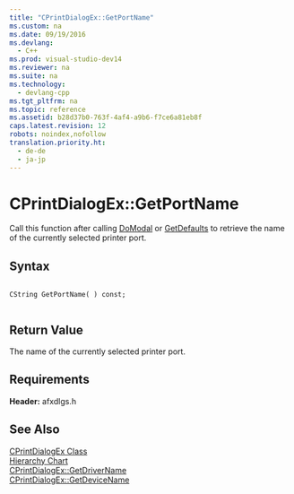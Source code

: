 ```yaml
---
title: "CPrintDialogEx::GetPortName"
ms.custom: na
ms.date: 09/19/2016
ms.devlang: 
  - C++
ms.prod: visual-studio-dev14
ms.reviewer: na
ms.suite: na
ms.technology: 
  - devlang-cpp
ms.tgt_pltfrm: na
ms.topic: reference
ms.assetid: b28d37b0-763f-4af4-a9b6-f7ce6a81eb8f
caps.latest.revision: 12
robots: noindex,nofollow
translation.priority.ht: 
  - de-de
  - ja-jp
---
```

# CPrintDialogEx::GetPortName
Call this function after calling [DoModal](../vs140/CPrintDialogEx--DoModal.md) or [GetDefaults](../vs140/CPrintDialogEx--GetDefaults.md) to retrieve the name of the currently selected printer port.  
  
## Syntax  
  
```  
  
CString GetPortName( ) const;  
  
```  
  
## Return Value  
 The name of the currently selected printer port.  
  
## Requirements  
 **Header:** afxdlgs.h  
  
## See Also  
 [CPrintDialogEx Class](../vs140/CPrintDialogEx-Class.md)   
 [Hierarchy Chart](../vs140/Hierarchy-Chart.md)   
 [CPrintDialogEx::GetDriverName](../vs140/CPrintDialogEx--GetDriverName.md)   
 [CPrintDialogEx::GetDeviceName](../vs140/CPrintDialogEx--GetDeviceName.md)